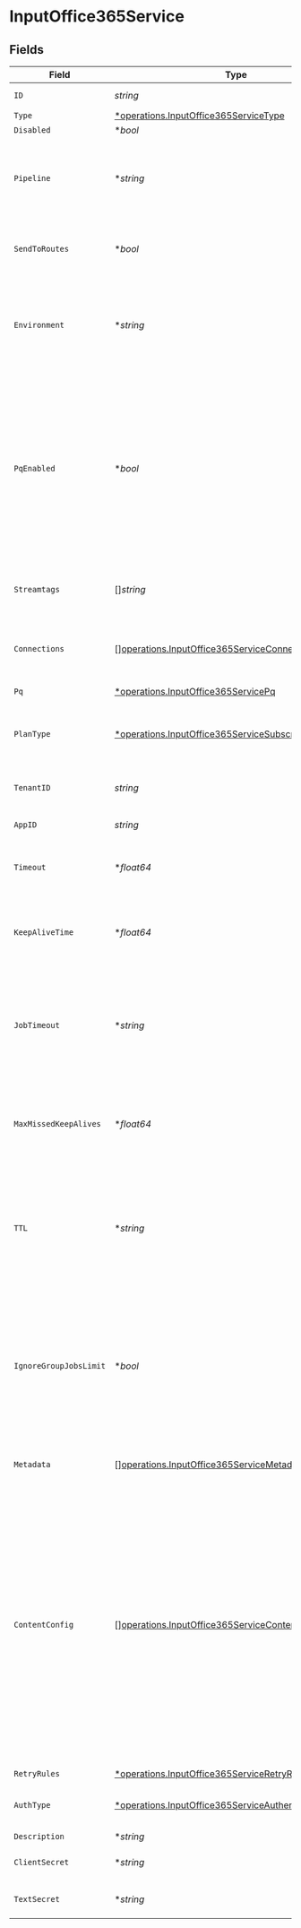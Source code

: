 # InputOffice365Service


## Fields

| Field                                                                                                                                                                                                                                                                                                                       | Type                                                                                                                                                                                                                                                                                                                        | Required                                                                                                                                                                                                                                                                                                                    | Description                                                                                                                                                                                                                                                                                                                 |
| --------------------------------------------------------------------------------------------------------------------------------------------------------------------------------------------------------------------------------------------------------------------------------------------------------------------------- | --------------------------------------------------------------------------------------------------------------------------------------------------------------------------------------------------------------------------------------------------------------------------------------------------------------------------- | --------------------------------------------------------------------------------------------------------------------------------------------------------------------------------------------------------------------------------------------------------------------------------------------------------------------------- | --------------------------------------------------------------------------------------------------------------------------------------------------------------------------------------------------------------------------------------------------------------------------------------------------------------------------- |
| `ID`                                                                                                                                                                                                                                                                                                                        | *string*                                                                                                                                                                                                                                                                                                                    | :heavy_check_mark:                                                                                                                                                                                                                                                                                                          | Unique ID for this input                                                                                                                                                                                                                                                                                                    |
| `Type`                                                                                                                                                                                                                                                                                                                      | [*operations.InputOffice365ServiceType](../../models/operations/inputoffice365servicetype.md)                                                                                                                                                                                                                               | :heavy_minus_sign:                                                                                                                                                                                                                                                                                                          | N/A                                                                                                                                                                                                                                                                                                                         |
| `Disabled`                                                                                                                                                                                                                                                                                                                  | **bool*                                                                                                                                                                                                                                                                                                                     | :heavy_minus_sign:                                                                                                                                                                                                                                                                                                          | N/A                                                                                                                                                                                                                                                                                                                         |
| `Pipeline`                                                                                                                                                                                                                                                                                                                  | **string*                                                                                                                                                                                                                                                                                                                   | :heavy_minus_sign:                                                                                                                                                                                                                                                                                                          | Pipeline to process data from this Source before sending it through the Routes                                                                                                                                                                                                                                              |
| `SendToRoutes`                                                                                                                                                                                                                                                                                                              | **bool*                                                                                                                                                                                                                                                                                                                     | :heavy_minus_sign:                                                                                                                                                                                                                                                                                                          | Select whether to send data to Routes, or directly to Destinations.                                                                                                                                                                                                                                                         |
| `Environment`                                                                                                                                                                                                                                                                                                               | **string*                                                                                                                                                                                                                                                                                                                   | :heavy_minus_sign:                                                                                                                                                                                                                                                                                                          | Optionally, enable this config only on a specified Git branch. If empty, will be enabled everywhere.                                                                                                                                                                                                                        |
| `PqEnabled`                                                                                                                                                                                                                                                                                                                 | **bool*                                                                                                                                                                                                                                                                                                                     | :heavy_minus_sign:                                                                                                                                                                                                                                                                                                          | Use a disk queue to minimize data loss when connected services block. See [Cribl Docs](https://docs.cribl.io/stream/persistent-queues) for PQ defaults (Cribl-managed Cloud Workers) and configuration options (on-prem and hybrid Workers).                                                                                |
| `Streamtags`                                                                                                                                                                                                                                                                                                                | []*string*                                                                                                                                                                                                                                                                                                                  | :heavy_minus_sign:                                                                                                                                                                                                                                                                                                          | Tags for filtering and grouping in @{product}                                                                                                                                                                                                                                                                               |
| `Connections`                                                                                                                                                                                                                                                                                                               | [][operations.InputOffice365ServiceConnection](../../models/operations/inputoffice365serviceconnection.md)                                                                                                                                                                                                                  | :heavy_minus_sign:                                                                                                                                                                                                                                                                                                          | Direct connections to Destinations, and optionally via a Pipeline or a Pack                                                                                                                                                                                                                                                 |
| `Pq`                                                                                                                                                                                                                                                                                                                        | [*operations.InputOffice365ServicePq](../../models/operations/inputoffice365servicepq.md)                                                                                                                                                                                                                                   | :heavy_minus_sign:                                                                                                                                                                                                                                                                                                          | N/A                                                                                                                                                                                                                                                                                                                         |
| `PlanType`                                                                                                                                                                                                                                                                                                                  | [*operations.InputOffice365ServiceSubscriptionPlan](../../models/operations/inputoffice365servicesubscriptionplan.md)                                                                                                                                                                                                       | :heavy_minus_sign:                                                                                                                                                                                                                                                                                                          | Office 365 subscription plan for your organization, typically Office 365 Enterprise                                                                                                                                                                                                                                         |
| `TenantID`                                                                                                                                                                                                                                                                                                                  | *string*                                                                                                                                                                                                                                                                                                                    | :heavy_check_mark:                                                                                                                                                                                                                                                                                                          | Office 365 Azure Tenant ID                                                                                                                                                                                                                                                                                                  |
| `AppID`                                                                                                                                                                                                                                                                                                                     | *string*                                                                                                                                                                                                                                                                                                                    | :heavy_check_mark:                                                                                                                                                                                                                                                                                                          | Office 365 Azure Application ID                                                                                                                                                                                                                                                                                             |
| `Timeout`                                                                                                                                                                                                                                                                                                                   | **float64*                                                                                                                                                                                                                                                                                                                  | :heavy_minus_sign:                                                                                                                                                                                                                                                                                                          | HTTP request inactivity timeout, use 0 to disable                                                                                                                                                                                                                                                                           |
| `KeepAliveTime`                                                                                                                                                                                                                                                                                                             | **float64*                                                                                                                                                                                                                                                                                                                  | :heavy_minus_sign:                                                                                                                                                                                                                                                                                                          | How often workers should check in with the scheduler to keep job subscription alive                                                                                                                                                                                                                                         |
| `JobTimeout`                                                                                                                                                                                                                                                                                                                | **string*                                                                                                                                                                                                                                                                                                                   | :heavy_minus_sign:                                                                                                                                                                                                                                                                                                          | Maximum time the job is allowed to run (e.g., 30, 45s or 15m). Units are seconds, if not specified. Enter 0 for unlimited time.                                                                                                                                                                                             |
| `MaxMissedKeepAlives`                                                                                                                                                                                                                                                                                                       | **float64*                                                                                                                                                                                                                                                                                                                  | :heavy_minus_sign:                                                                                                                                                                                                                                                                                                          | The number of Keep Alive Time periods before an inactive worker will have its job subscription revoked.                                                                                                                                                                                                                     |
| `TTL`                                                                                                                                                                                                                                                                                                                       | **string*                                                                                                                                                                                                                                                                                                                   | :heavy_minus_sign:                                                                                                                                                                                                                                                                                                          | Time to keep the job's artifacts on disk after job completion. This also affects how long a job is listed in the Job Inspector.                                                                                                                                                                                             |
| `IgnoreGroupJobsLimit`                                                                                                                                                                                                                                                                                                      | **bool*                                                                                                                                                                                                                                                                                                                     | :heavy_minus_sign:                                                                                                                                                                                                                                                                                                          | When enabled, this job's artifacts are not counted toward the Worker Group's finished job artifacts limit. Artifacts will be removed only after the Collector's configured time to live.                                                                                                                                    |
| `Metadata`                                                                                                                                                                                                                                                                                                                  | [][operations.InputOffice365ServiceMetadatum](../../models/operations/inputoffice365servicemetadatum.md)                                                                                                                                                                                                                    | :heavy_minus_sign:                                                                                                                                                                                                                                                                                                          | Fields to add to events from this input                                                                                                                                                                                                                                                                                     |
| `ContentConfig`                                                                                                                                                                                                                                                                                                             | [][operations.InputOffice365ServiceContentConfig](../../models/operations/inputoffice365servicecontentconfig.md)                                                                                                                                                                                                            | :heavy_minus_sign:                                                                                                                                                                                                                                                                                                          | Enable Office 365 Service Communication API content types and polling intervals. Polling intervals are used to set up search date range and cron schedule, e.g.: */${interval} * * * *. Because of this, intervals entered for current and historical status must be evenly divisible by 60 to give a predictable schedule. |
| `RetryRules`                                                                                                                                                                                                                                                                                                                | [*operations.InputOffice365ServiceRetryRules](../../models/operations/inputoffice365serviceretryrules.md)                                                                                                                                                                                                                   | :heavy_minus_sign:                                                                                                                                                                                                                                                                                                          | N/A                                                                                                                                                                                                                                                                                                                         |
| `AuthType`                                                                                                                                                                                                                                                                                                                  | [*operations.InputOffice365ServiceAuthenticationMethod](../../models/operations/inputoffice365serviceauthenticationmethod.md)                                                                                                                                                                                               | :heavy_minus_sign:                                                                                                                                                                                                                                                                                                          | Enter client secret directly, or select a stored secret                                                                                                                                                                                                                                                                     |
| `Description`                                                                                                                                                                                                                                                                                                               | **string*                                                                                                                                                                                                                                                                                                                   | :heavy_minus_sign:                                                                                                                                                                                                                                                                                                          | N/A                                                                                                                                                                                                                                                                                                                         |
| `ClientSecret`                                                                                                                                                                                                                                                                                                              | **string*                                                                                                                                                                                                                                                                                                                   | :heavy_minus_sign:                                                                                                                                                                                                                                                                                                          | Office 365 Azure client secret                                                                                                                                                                                                                                                                                              |
| `TextSecret`                                                                                                                                                                                                                                                                                                                | **string*                                                                                                                                                                                                                                                                                                                   | :heavy_minus_sign:                                                                                                                                                                                                                                                                                                          | Select or create a stored text secret                                                                                                                                                                                                                                                                                       |